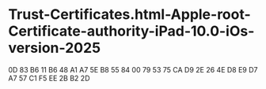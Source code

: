 # Trust-Certificates.html-Apple-root-Certificate-authority-iPad-10.0-iOs-version-2025
0D 83 B6 11 B6 48 A1 A7 5E B8 55 84 00 79 53 75 CA D9 2E 26 4E D8 E9 D7 A7 57 C1 F5 EE 2B B2 2D
